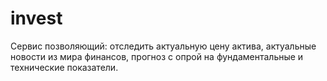 # invest
Сервис позволяющий: отследить актуальную цену актива, актуальные новости из мира финансов, прогноз с опрой на фундаментальные и технические показатели.
